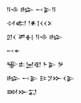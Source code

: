 <div class='block'>
<div class='line'>𒀀𒈾 𒈗 𒁁𒉌𒀀</div>
<div class='line'>𒀴𒅗 𒁹𒀭𒋙𒌋𒌋𒉽</div>
<div class='line'>𒇻𒌋 𒂄𒈬 𒀀𒈾 𒈗</div>
<div class='line'>𒁁𒄬</div>
<div class='line'>𒊍𒉺𒅁𒊏 𒈨𒉌 𒃻</div>
<div class='line'>𒈗 𒁁𒉌 𒄿𒋡𒁍𒌋𒉌</div>
<div class='line'>𒇷𒁍𒍑</div>
</div>